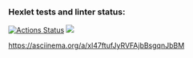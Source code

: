 ### Hexlet tests and linter status:
[![Actions Status](https://github.com/Nick1tos/python-project-49/workflows/hexlet-check/badge.svg)](https://github.com/Nick1tos/python-project-49/actions)
<a href="https://codeclimate.com/github/Nick1tos/python-project-49/maintainability"><img src="https://api.codeclimate.com/v1/badges/aadc353950375c4fea8d/maintainability" /></a>

https://asciinema.org/a/xl47ftufJyRVFAjbBsgqnJbBM